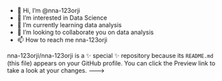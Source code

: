 - 👋 Hi, I’m @nna-123orji
- 👀 I’m interested in Data Science
- 🌱 I’m currently learning data analysis
- 💞️ I’m looking to collaborate you on data analysis
- 📫 How to reach me nna-123orji
  



nna-123orji/nna-123orji is a ✨ special ✨ repository because its `README.md` (this file) appears on your GitHub profile.
You can click the Preview link to take a look at your changes.
--->
